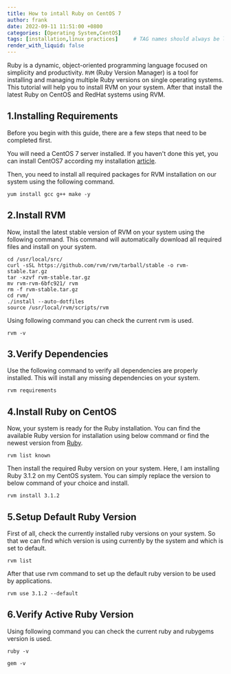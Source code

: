 ```yaml
---
title: How to intall Ruby on CentOS 7
author: frank
date: 2022-09-11 11:51:00 +0800
categories: [Operating System,CentOS]
tags: [installation,linux practices]     # TAG names should always be lowercase
render_with_liquid: false
---
```


Ruby is a dynamic, object-oriented programming language focused on simplicity and productivity. `RVM` (Ruby Version Manager) is a tool for installing and managing multiple Ruby versions on single operating systems. This tutorial will help you to install RVM on your system. After that install the latest Ruby on CentOS and RedHat systems using RVM.

## 1.Installing Requirements

Before you begin with this guide, there are a few steps that need to be completed first.

You will need a CentOS 7 server installed. If you haven't done this yet, you can install CentOS7 according my installation [article](https://douer423.github.io/posts/How-to-create-CentOS7-in-VMWare-WorkStation/).

Then, you need to install all required packages for RVM installation on our system using the following command.

```shell
yum install gcc g++ make -y
```
## 2.Install RVM
Now, install the latest stable version of RVM on your system using the following command. This command will automatically download all required files and install on your system.
```shell
cd /usr/local/src/
curl -sSL https://github.com/rvm/rvm/tarball/stable -o rvm-stable.tar.gz
tar -xzvf rvm-stable.tar.gz
mv rvm-rvm-6bfc921/ rvm
rm -f rvm-stable.tar.gz 
cd rvm/
./install --auto-dotfiles
source /usr/local/rvm/scripts/rvm
```
Using following command you can check the current rvm is used.

```shell
rvm -v
```
## 3.Verify Dependencies
Use the following command to verify all dependencies are properly installed. This will install any missing dependencies on your system.
```shell 
rvm requirements
```
## 4.Install Ruby on CentOS
Now, your system is ready for the Ruby installation. You can find the available Ruby version for installation using below command or find the newest version from [Ruby](https://www.ruby-lang.org/en/downloads/).
```shell
rvm list known
```
Then install the required Ruby version on your system. Here, I am installing Ruby 3.1.2 on my CentOS system. You can simply replace the version to below command of your choice and install.
```shell
rvm install 3.1.2
```
## 5.Setup Default Ruby Version
First of all, check the currently installed ruby versions on your system. So that we can find which version is using currently by the system and which is set to default.
```shell
rvm list 
```
After that use rvm command to set up the default ruby version to be used by applications.
```shell
rvm use 3.1.2 --default
```

## 6.Verify Active Ruby Version

Using following command you can check the current ruby and rubygems version is used.
```shell
ruby -v
```
```shell
gem -v
```
